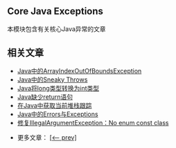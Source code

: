 ## Core Java Exceptions

本模块包含有关核心Java异常的文章

## 相关文章

+ [Java中的ArrayIndexOutOfBoundsException](docs/Java中的ArrayIndexOutOfBoundsException.md)
+ [Java中的Sneaky Throws](docs/Java中的Sneaky-Throws.md)
+ [Java将long类型转换为int类型](docs/Java将long类型转换为int类型.md)
+ [Java缺少return语句](docs/Java缺少return语句.md)
+ [在Java中获取当前堆栈跟踪](docs/在Java中获取当前堆栈跟踪.md)
+ [Java中的Errors与Exceptions](docs/Java中的Errors与Exceptions.md)
+ [修复IllegalArgumentException：No enum const class](docs/修复IllegalArgumentException-No-enum-const-class.md)

- 更多文章： [[<-- prev]](../java-exceptions-3/README.md)